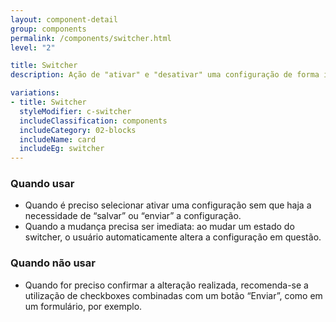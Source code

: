 ```yaml
---
layout: component-detail
group: components
permalink: /components/switcher.html
level: "2"

title: Switcher
description: Ação de "ativar" e "desativar" uma configuração de forma instantânea, também conhecido como "toogle"

variations:
- title: Switcher
  styleModifier: c-switcher
  includeClassification: components
  includeCategory: 02-blocks
  includeName: card
  includeEg: switcher
---
```


### Quando usar
- Quando é preciso selecionar ativar uma configuração sem que haja a necessidade de “salvar” ou “enviar” a configuração.
- Quando a mudança precisa ser imediata: ao mudar um estado do switcher, o usuário automaticamente altera a configuração em questão.


### Quando não usar
- Quando for preciso confirmar a alteração realizada, recomenda-se a utilização de checkboxes combinadas com um botão “Enviar”, como em um formulário, por exemplo.

